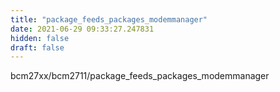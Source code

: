 ```yaml
---
title: "package_feeds_packages_modemmanager"
date: 2021-06-29 09:33:27.247831
hidden: false
draft: false
---
```


bcm27xx/bcm2711/package_feeds_packages_modemmanager

